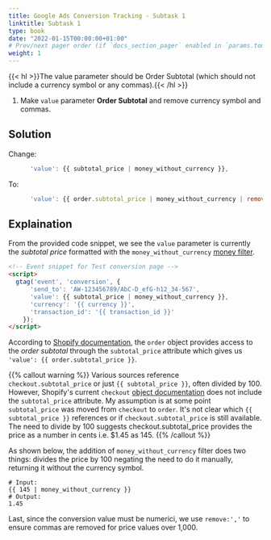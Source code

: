```yaml
---
title: Google Ads Conversion Tracking - Subtask 1
linktitle: Subtask 1
type: book
date: "2022-01-15T00:00:00+01:00"
# Prev/next pager order (if `docs_section_pager` enabled in `params.toml`)
weight: 1
---
```


{{< hl >}}The value parameter should be Order Subtotal (which should not include a currency symbol or any commas).{{< /hl >}}

1. Make `value` parameter **Order Subtotal** and remove currency symbol and commas.

## Solution

Change:
```js
      'value': {{ subtotal_price | money_without_currency }},
```
To:
```js
      'value': {{ order.subtotal_price | money_without_currency | remove:',' }},    
```

## Explaination

From the provided code snippet, we see the `value` parameter is currently the *subtotal price* formatted with the `money_without_currency` [money filter](https://shopify.dev/api/liquid/filters/money-filters).

```HTML
<!-- Event snippet for Test conversion page -->  
<script>
  gtag('event', 'conversion', {  
      'send_to': 'AW-123456789/AbC-D_efG-h12_34-567',  
      'value': {{ subtotal_price | money_without_currency }},  
      'currency': '{{ currency }}',  
      'transaction_id': '{{ transaction_id }}'  
    });  
</script> 
```

According to [Shopify documentation](https://shopify.dev/api/liquid/objects/order), the `order` object provides access to the *order subtotal* through the `subtotal_price` attribute which gives us `'value': {{ order.subtotal_price }}`.

{{% callout warning %}}
Various sources reference `checkout.subtotal_price` or just `{{ subtotal_price }}`, often divided by 100. However, Shopify's current `checkout` [object documentation](https://shopify.dev/api/liquid/objects/checkout) does not include the `subtotal_price` attribute. My assumption is at some point `subtotal_price` was moved from `checkout` to `order`. It's not clear which `{{ subtotal_price }}` references or if `checkout.subtotal_price` is still available. The need to divide by 100 suggests checkout.subtotal_price provides the price as a number in cents i.e. $1.45 as 145. 
{{% /callout %}}

As shown below, the addition of `money_without_currency` filter does two things: divides the price by 100 negating the need to do it manually, returning it without the currency symbol. 

```
# Input:
{{ 145 | money_without_currency }}
# Output:
1.45
```

Last, since the conversion value must be numerici, we use `remove:','` to ensure commas are removed for price values over 1,000. 
